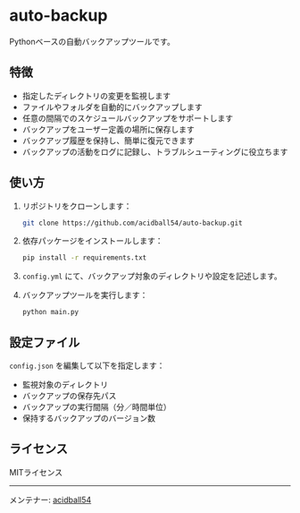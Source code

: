 # auto-backup

Pythonベースの自動バックアップツールです。

## 特徴

- 指定したディレクトリの変更を監視します  
- ファイルやフォルダを自動的にバックアップします  
- 任意の間隔でのスケジュールバックアップをサポートします  
- バックアップをユーザー定義の場所に保存します  
- バックアップ履歴を保持し、簡単に復元できます  
- バックアップの活動をログに記録し、トラブルシューティングに役立ちます  

## 使い方

1. リポジトリをクローンします：
    ```bash
    git clone https://github.com/acidball54/auto-backup.git
    ```

2. 依存パッケージをインストールします：
    ```bash
    pip install -r requirements.txt
    ```

3. `config.yml` にて、バックアップ対象のディレクトリや設定を記述します。

4. バックアップツールを実行します：
    ```bash
    python main.py
    ```

## 設定ファイル

`config.json` を編集して以下を指定します：

- 監視対象のディレクトリ
- バックアップの保存先パス
- バックアップの実行間隔（分／時間単位）
- 保持するバックアップのバージョン数

## ライセンス

MITライセンス

---

メンテナー: [acidball54](https://github.com/acidball54)
